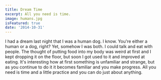 ```yaml
---
title: Dream Time
excerpt: All you need is time.
image: humans.jpg
isFeatured: true
date: '2014-10-31'
---
```


I had a dream last night that I was a human dog. I know. You're either a human or a dog, right? Yet, somehow I was both. I could talk and eat with people. The thought of putting food into my body was weird at first and I kept dropping it on the floor, but soon I got used to it and improved at eating. It's interesting how at first something is unfamiliar and strange, but as you continue to do it it becomes familiar and you make progress. All you need is time and a little practice and you can do just about anything.